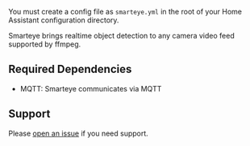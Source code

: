 You must create a config file as `smarteye.yml` in the root of your Home Assistant configuration directory.

Smarteye brings realtime object detection to any camera video feed supported by ffmpeg.

## Required Dependencies
- MQTT: Smarteye communicates via MQTT

## Support
Please [open an issue](https://github.com/edunetai/smarteye/issues/new/choose) if you need support.